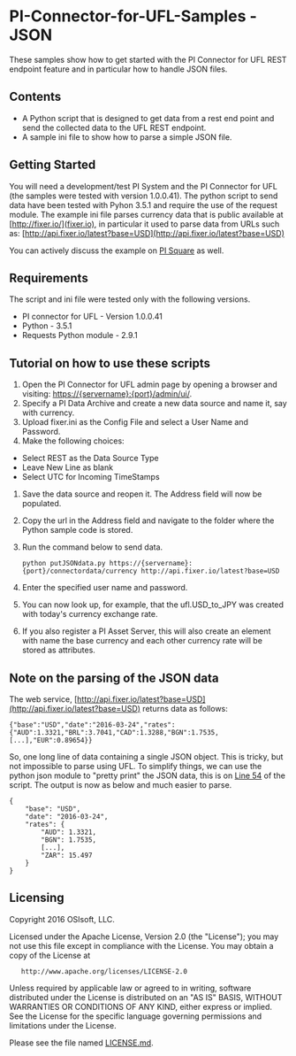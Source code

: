 # PI-Connector-for-UFL-Samples - JSON

These samples show how to get started with the PI Connector for UFL REST endpoint feature and in particular how to handle JSON files.

## Contents

* A Python script that is designed to get data from a rest end point and send the collected data to the UFL REST endpoint.
* A sample ini file to show how to parse a simple JSON file.

## Getting Started

You will need a development/test PI System and the PI Connector for UFL (the samples were tested with version 1.0.0.41).
The python script to send data have been tested with Pyhon 3.5.1 and require the use of the request module.
The example ini file parses currency data that is public available at [http://fixer.io/](fixer.io), in particular it used to parse data from URLs such as: 
[http://api.fixer.io/latest?base=USD](http://api.fixer.io/latest?base=USD)

You can actively discuss the example on [PI Square](https://pisquare.osisoft.com/people/jlefebvre/blog/2016/03/30/get-public-json-data-into-pi-using-the-pi-connector-for-ufl) as well.

## Requirements

The script and ini file were tested only with the following versions.

* PI connector for UFL - Version 1.0.0.41
* Python - 3.5.1
* Requests Python module - 2.9.1

## Tutorial on how to use these scripts

1. Open the PI Connector for UFL admin page by opening a browser and visiting: [https://{servername}:{port}/admin/ui/](https://{servername}:{port}/admin/ui/).
1. Specify a PI Data Archive and create a new data source and name it, say with currency.
1. Upload fixer.ini as the Config File and select a User Name and Password.
1. Make the following choices:
* Select REST as the Data Source Type
* Leave New Line as blank
* Select UTC for Incoming TimeStamps
1. Save the data source and reopen it. The Address field will now be populated.
1. Copy the url in the Address field and navigate to the folder where the Python sample code is stored.
1. Run the command below to send data.

    `python putJSONdata.py https://{servername}:{port}/connectordata/currency http://api.fixer.io/latest?base=USD`
1. Enter the specified user name and password.
1. You can now look up, for example, that the ufl.USD_to_JPY was created with today's currency exchange rate.
1. If you also register a PI Asset Server, this will also create an element with name the base currency and each other currency rate will be stored as attributes.


## Note on the parsing of the JSON data

The web service, [http://api.fixer.io/latest?base=USD](http://api.fixer.io/latest?base=USD) returns data as follows:

    {"base":"USD","date":"2016-03-24","rates":{"AUD":1.3321,"BRL":3.7041,"CAD":1.3288,"BGN":1.7535,[...],"EUR":0.89654}}

So, one long line of data containing a single JSON object. This is tricky, but not impossible to parse using UFL. To simplify things, we can use the python json module to "pretty print" the JSON data, this is on [Line 54](https://github.com/osisoft/PI-Connector-for-UFL-Samples/blob/master/JSON/Currency/putJSONdata.py#L69) of the script. The output is now as below and much easier to parse.

    {
        "base": "USD",
        "date": "2016-03-24",
        "rates": {
            "AUD": 1.3321,
            "BGN": 1.7535,
            [...],
            "ZAR": 15.497
        }
    }


## Licensing

Copyright 2016 OSIsoft, LLC.

   Licensed under the Apache License, Version 2.0 (the "License");
   you may not use this file except in compliance with the License.
   You may obtain a copy of the License at

       http://www.apache.org/licenses/LICENSE-2.0

   Unless required by applicable law or agreed to in writing, software
   distributed under the License is distributed on an "AS IS" BASIS,
   WITHOUT WARRANTIES OR CONDITIONS OF ANY KIND, either express or implied.
   See the License for the specific language governing permissions and
   limitations under the License.

Please see the file named [LICENSE.md](LICENSE.md).
